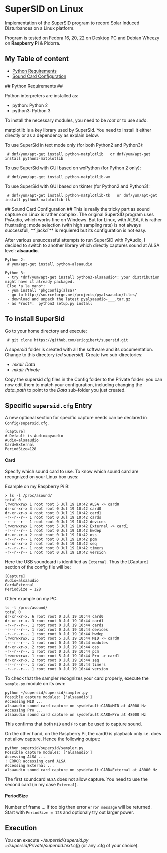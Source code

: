 # SuperSID on Linux #

Implementation of the SuperSID program to record Solar Induced Disturbances on a Linux platform.

Program is tested on Fedora 16, 20, 22 on Desktop PC and Debian Wheezy on **Raspberry Pi** & Pidorra. 

## My Table of content
- [Python Requirements](#id-section1)
- [Sound Card Configuration](#id-section2)

<div id='id-section1'/>
## Python Requirements ##

Python interpreters are installed as:
- python: Python 2
- python3: Python 3

To install the necessary modules, you need to be *root* or to use *sudo*.

matplotlib is a key library used by SuperSid. You need to install it either directly or as a dependency as explain below.

To use SuperSid in text mode only (for both Python2 and Python3):
````
 # dnf/yum/apt-get install python-matplotlib   or dnf/yum/apt-get install python3-matplotlib
````

To use SuperSid with GUI based on wxPython (for Python 2 only):
````
 # dnf/yum/apt-get install python-matplotlib-wx
````

To use SuperSid with GUI based on tkinter (for Python2 and Python3):
````
 # dnf/yum/apt-get install python-matplotlib-tk   or dnf/yum/apt-get install python3-matplotlib-tk
````
<div id='id-section2'/>
## Sound Card Configuration ##
This is really the tricky part as sound capture on Linux is rather complex. The original SuperSID program uses PyAudio, which works fine on Windows. But for Linux, with ALSA, it is rather frustrating: mode selection (with high sampling rate) is not always successfull, **`jackd`** is requiered but its configuration is not easy.

After various unsuccessful attempts to run SuperSID with PyAudio, I decided to switch to another library which directly captures sound at ALSA level: **alsaaudio**.  

````
Python 2:
 # yum/apt-get install python-alsaaudio

Python 3:
 - try *dnf/yum/apt-get install python3-alsaaudio*: your distribution might have it already packaged.
 Else *a la mano*:
 - yum install 'pkgconfig(alsa)'
 - go to http://sourceforge.net/projects/pyalsaaudio/files/
 - download and unpack the latest pyalsaaudio-___.tar.gz
 - as *root*:  python3 setup.py install 
````


## To install SuperSid ##

Go to your home directory and execute:
```
 # git clone https://github.com/ericgibert/supersid.git
```

A *supersid* folder is created with all the software and its documentation. Change to this directory (*cd supersid*).
Create two sub-directories:
- *mkdir Data*
- *mkdir Private*

Copy the supersid cfg files in the Config folder to the Private folder: you can now edit them to match your configuration, including changing the *data_path* to point to the *Data* sub-folder you just created.


## Specific `supersid.cfg` Entry ##
A new optional section for specific capture needs can be declared in `Config/supersid.cfg`. 

````
[Capture]
# Default is Audio=pyaudio
Audio=alsaaudio
Card=External  
PeriodSize=128
````

#### Card
Specify which sound card to use. To know which sound card are recognized on your Linux box uses:  

Example on my Raspberry Pi B:
````
> ls -l /proc/asound/  
total 0
lrwxrwxrwx 1 root root 5 Jul 19 10:42 ALSA -> card0
dr-xr-xr-x 3 root root 0 Jul 19 10:42 card0
dr-xr-xr-x 4 root root 0 Jul 19 10:42 card1
-r--r--r-- 1 root root 0 Jul 19 10:42 cards
-r--r--r-- 1 root root 0 Jul 19 10:42 devices
lrwxrwxrwx 1 root root 5 Jul 19 10:42 External -> card1
-r--r--r-- 1 root root 0 Jul 19 10:42 hwdep
dr-xr-xr-x 2 root root 0 Jul 19 10:42 oss
-r--r--r-- 1 root root 0 Jul 19 10:42 pcm
dr-xr-xr-x 2 root root 0 Jul 19 10:42 seq
-r--r--r-- 1 root root 0 Jul 19 10:42 timers
-r--r--r-- 1 root root 0 Jul 19 10:42 version
````
Here the USB soundcard is identified as `External`. Thus the [Capture] section of the config file will be:
````
[Capture]
Audio=alsaaudio
Card=External
PeriodSize = 128
````

Other example on my PC:
````
ls -l /proc/asound/
total 0
dr-xr-xr-x. 6 root root 0 Jul 19 10:44 card0
dr-xr-xr-x. 3 root root 0 Jul 19 10:44 card1
-r--r--r--. 1 root root 0 Jul 19 10:44 cards
-r--r--r--. 1 root root 0 Jul 19 10:44 devices
-r--r--r--. 1 root root 0 Jul 19 10:44 hwdep
lrwxrwxrwx. 1 root root 5 Jul 19 10:44 MID -> card0
-r--r--r--. 1 root root 0 Jul 19 10:44 modules
dr-xr-xr-x. 2 root root 0 Jul 19 10:44 oss
-r--r--r--. 1 root root 0 Jul 19 10:44 pcm
lrwxrwxrwx. 1 root root 5 Jul 19 10:44 Pro -> card1
dr-xr-xr-x. 2 root root 0 Jul 19 10:44 seq
-r--r--r--. 1 root root 0 Jul 19 10:44 timers
-r--r--r--. 1 root root 0 Jul 19 10:44 version
````

To check that the sampler recognizes your card properly, execute the `sample.py` module on its own:
````
python ~/supersid/supersid/sampler.py
Possible capture modules: ['alsaaudio']
Accessing MID ...
alsaaudio sound card capture on sysdefault:CARD=MID at 48000 Hz
Accessing Pro ...
alsaaudio sound card capture on sysdefault:CARD=Pro at 48000 Hz
````

This confirms that both `MID` and `Pro` can be used to capture sound.

On the other hand, on the Raspberry Pi, the card0 is playback only i.e. does not allow capture. Hence the following output:
````
python supersid/supersid/sampler.py
Possible capture modules: ['alsaaudio']
Accessing ALSA ...
! ERROR accessing card ALSA
Accessing External ...
alsaaudio sound card capture on sysdefault:CARD=External at 48000 Hz
````

The first soundcard `ALSA` does not allow capture. You need to use the second card (in my case `External`).

#### PeriodSize
Number of frame ... If too big then error `error message` will be returned.
Start with `PeriodSize = 128` and optionaly try out larger power.


## Execution ##

You can execute *~/supersid/supersid.py ~/supersid/Private/superdid.text.cfg* (or any .cfg of your choice).
